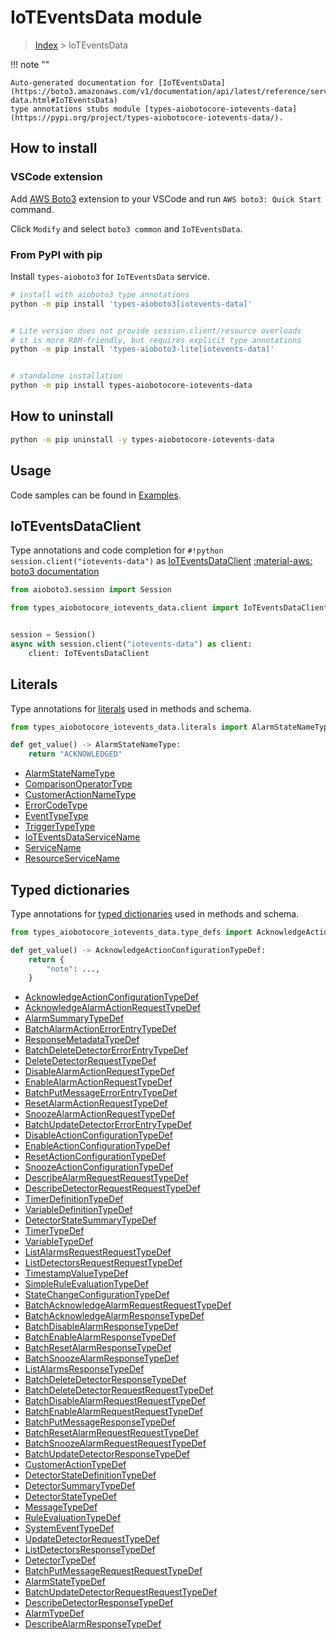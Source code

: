 # IoTEventsData module

> [Index](../README.md) > IoTEventsData


!!! note ""

    Auto-generated documentation for [IoTEventsData](https://boto3.amazonaws.com/v1/documentation/api/latest/reference/services/iotevents-data.html#IoTEventsData)
    type annotations stubs module [types-aiobotocore-iotevents-data](https://pypi.org/project/types-aiobotocore-iotevents-data/).

## How to install

### VSCode extension

Add [AWS Boto3](https://marketplace.visualstudio.com/items?itemName=Boto3typed.boto3-ide)
extension to your VSCode and run `AWS boto3: Quick Start` command.

Click `Modify` and select `boto3 common` and `IoTEventsData`.

### From PyPI with pip

Install `types-aioboto3` for `IoTEventsData` service.

```bash
# install with aioboto3 type annotations
python -m pip install 'types-aioboto3[iotevents-data]'


# Lite version does not provide session.client/resource overloads
# it is more RAM-friendly, but requires explicit type annotations
python -m pip install 'types-aioboto3-lite[iotevents-data]'


# standalone installation
python -m pip install types-aiobotocore-iotevents-data
```



## How to uninstall

```bash
python -m pip uninstall -y types-aiobotocore-iotevents-data
```

## Usage

Code samples can be found in [Examples](./usage.md).

## IoTEventsDataClient

Type annotations and code completion for  `#!python session.client("iotevents-data")` as [IoTEventsDataClient](./client.md)
[:material-aws: boto3 documentation](https://boto3.amazonaws.com/v1/documentation/api/latest/reference/services/iotevents-data.html#IoTEventsData.Client)

```python title="Usage example"
from aioboto3.session import Session

from types_aiobotocore_iotevents_data.client import IoTEventsDataClient


session = Session()
async with session.client("iotevents-data") as client:
    client: IoTEventsDataClient
```








## Literals

Type annotations for [literals](./literals.md) used in methods and schema.

```python title="Usage example"
from types_aiobotocore_iotevents_data.literals import AlarmStateNameType

def get_value() -> AlarmStateNameType:
    return "ACKNOWLEDGED"
```

- [AlarmStateNameType](./literals.md#alarmstatenametype)
- [ComparisonOperatorType](./literals.md#comparisonoperatortype)
- [CustomerActionNameType](./literals.md#customeractionnametype)
- [ErrorCodeType](./literals.md#errorcodetype)
- [EventTypeType](./literals.md#eventtypetype)
- [TriggerTypeType](./literals.md#triggertypetype)
- [IoTEventsDataServiceName](./literals.md#ioteventsdataservicename)
- [ServiceName](./literals.md#servicename)
- [ResourceServiceName](./literals.md#resourceservicename)




## Typed dictionaries

Type annotations for [typed dictionaries](./type_defs.md) used in methods and schema.

```python title="Usage example"
from types_aiobotocore_iotevents_data.type_defs import AcknowledgeActionConfigurationTypeDef

def get_value() -> AcknowledgeActionConfigurationTypeDef:
    return {
        "note": ...,
    }
```

- [AcknowledgeActionConfigurationTypeDef](./type_defs.md#acknowledgeactionconfigurationtypedef)
- [AcknowledgeAlarmActionRequestTypeDef](./type_defs.md#acknowledgealarmactionrequesttypedef)
- [AlarmSummaryTypeDef](./type_defs.md#alarmsummarytypedef)
- [BatchAlarmActionErrorEntryTypeDef](./type_defs.md#batchalarmactionerrorentrytypedef)
- [ResponseMetadataTypeDef](./type_defs.md#responsemetadatatypedef)
- [BatchDeleteDetectorErrorEntryTypeDef](./type_defs.md#batchdeletedetectorerrorentrytypedef)
- [DeleteDetectorRequestTypeDef](./type_defs.md#deletedetectorrequesttypedef)
- [DisableAlarmActionRequestTypeDef](./type_defs.md#disablealarmactionrequesttypedef)
- [EnableAlarmActionRequestTypeDef](./type_defs.md#enablealarmactionrequesttypedef)
- [BatchPutMessageErrorEntryTypeDef](./type_defs.md#batchputmessageerrorentrytypedef)
- [ResetAlarmActionRequestTypeDef](./type_defs.md#resetalarmactionrequesttypedef)
- [SnoozeAlarmActionRequestTypeDef](./type_defs.md#snoozealarmactionrequesttypedef)
- [BatchUpdateDetectorErrorEntryTypeDef](./type_defs.md#batchupdatedetectorerrorentrytypedef)
- [DisableActionConfigurationTypeDef](./type_defs.md#disableactionconfigurationtypedef)
- [EnableActionConfigurationTypeDef](./type_defs.md#enableactionconfigurationtypedef)
- [ResetActionConfigurationTypeDef](./type_defs.md#resetactionconfigurationtypedef)
- [SnoozeActionConfigurationTypeDef](./type_defs.md#snoozeactionconfigurationtypedef)
- [DescribeAlarmRequestRequestTypeDef](./type_defs.md#describealarmrequestrequesttypedef)
- [DescribeDetectorRequestRequestTypeDef](./type_defs.md#describedetectorrequestrequesttypedef)
- [TimerDefinitionTypeDef](./type_defs.md#timerdefinitiontypedef)
- [VariableDefinitionTypeDef](./type_defs.md#variabledefinitiontypedef)
- [DetectorStateSummaryTypeDef](./type_defs.md#detectorstatesummarytypedef)
- [TimerTypeDef](./type_defs.md#timertypedef)
- [VariableTypeDef](./type_defs.md#variabletypedef)
- [ListAlarmsRequestRequestTypeDef](./type_defs.md#listalarmsrequestrequesttypedef)
- [ListDetectorsRequestRequestTypeDef](./type_defs.md#listdetectorsrequestrequesttypedef)
- [TimestampValueTypeDef](./type_defs.md#timestampvaluetypedef)
- [SimpleRuleEvaluationTypeDef](./type_defs.md#simpleruleevaluationtypedef)
- [StateChangeConfigurationTypeDef](./type_defs.md#statechangeconfigurationtypedef)
- [BatchAcknowledgeAlarmRequestRequestTypeDef](./type_defs.md#batchacknowledgealarmrequestrequesttypedef)
- [BatchAcknowledgeAlarmResponseTypeDef](./type_defs.md#batchacknowledgealarmresponsetypedef)
- [BatchDisableAlarmResponseTypeDef](./type_defs.md#batchdisablealarmresponsetypedef)
- [BatchEnableAlarmResponseTypeDef](./type_defs.md#batchenablealarmresponsetypedef)
- [BatchResetAlarmResponseTypeDef](./type_defs.md#batchresetalarmresponsetypedef)
- [BatchSnoozeAlarmResponseTypeDef](./type_defs.md#batchsnoozealarmresponsetypedef)
- [ListAlarmsResponseTypeDef](./type_defs.md#listalarmsresponsetypedef)
- [BatchDeleteDetectorResponseTypeDef](./type_defs.md#batchdeletedetectorresponsetypedef)
- [BatchDeleteDetectorRequestRequestTypeDef](./type_defs.md#batchdeletedetectorrequestrequesttypedef)
- [BatchDisableAlarmRequestRequestTypeDef](./type_defs.md#batchdisablealarmrequestrequesttypedef)
- [BatchEnableAlarmRequestRequestTypeDef](./type_defs.md#batchenablealarmrequestrequesttypedef)
- [BatchPutMessageResponseTypeDef](./type_defs.md#batchputmessageresponsetypedef)
- [BatchResetAlarmRequestRequestTypeDef](./type_defs.md#batchresetalarmrequestrequesttypedef)
- [BatchSnoozeAlarmRequestRequestTypeDef](./type_defs.md#batchsnoozealarmrequestrequesttypedef)
- [BatchUpdateDetectorResponseTypeDef](./type_defs.md#batchupdatedetectorresponsetypedef)
- [CustomerActionTypeDef](./type_defs.md#customeractiontypedef)
- [DetectorStateDefinitionTypeDef](./type_defs.md#detectorstatedefinitiontypedef)
- [DetectorSummaryTypeDef](./type_defs.md#detectorsummarytypedef)
- [DetectorStateTypeDef](./type_defs.md#detectorstatetypedef)
- [MessageTypeDef](./type_defs.md#messagetypedef)
- [RuleEvaluationTypeDef](./type_defs.md#ruleevaluationtypedef)
- [SystemEventTypeDef](./type_defs.md#systemeventtypedef)
- [UpdateDetectorRequestTypeDef](./type_defs.md#updatedetectorrequesttypedef)
- [ListDetectorsResponseTypeDef](./type_defs.md#listdetectorsresponsetypedef)
- [DetectorTypeDef](./type_defs.md#detectortypedef)
- [BatchPutMessageRequestRequestTypeDef](./type_defs.md#batchputmessagerequestrequesttypedef)
- [AlarmStateTypeDef](./type_defs.md#alarmstatetypedef)
- [BatchUpdateDetectorRequestRequestTypeDef](./type_defs.md#batchupdatedetectorrequestrequesttypedef)
- [DescribeDetectorResponseTypeDef](./type_defs.md#describedetectorresponsetypedef)
- [AlarmTypeDef](./type_defs.md#alarmtypedef)
- [DescribeAlarmResponseTypeDef](./type_defs.md#describealarmresponsetypedef)

